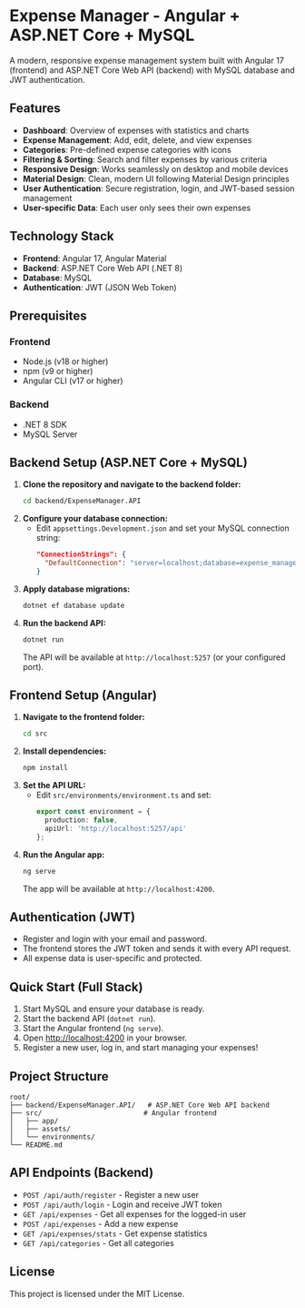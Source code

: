# Expense Manager - Angular + ASP.NET Core + MySQL

A modern, responsive expense management system built with Angular 17 (frontend) and ASP.NET Core Web API (backend) with MySQL database and JWT authentication.

## Features

- **Dashboard**: Overview of expenses with statistics and charts
- **Expense Management**: Add, edit, delete, and view expenses
- **Categories**: Pre-defined expense categories with icons
- **Filtering & Sorting**: Search and filter expenses by various criteria
- **Responsive Design**: Works seamlessly on desktop and mobile devices
- **Material Design**: Clean, modern UI following Material Design principles
- **User Authentication**: Secure registration, login, and JWT-based session management
- **User-specific Data**: Each user only sees their own expenses

## Technology Stack

- **Frontend**: Angular 17, Angular Material
- **Backend**: ASP.NET Core Web API (.NET 8)
- **Database**: MySQL
- **Authentication**: JWT (JSON Web Token)

## Prerequisites

### Frontend
- Node.js (v18 or higher)
- npm (v9 or higher)
- Angular CLI (v17 or higher)

### Backend
- .NET 8 SDK
- MySQL Server

## Backend Setup (ASP.NET Core + MySQL)

1. **Clone the repository and navigate to the backend folder:**
   ```bash
   cd backend/ExpenseManager.API
   ```
2. **Configure your database connection:**
   - Edit `appsettings.Development.json` and set your MySQL connection string:
     ```json
     "ConnectionStrings": {
       "DefaultConnection": "server=localhost;database=expense_manager;user=YOUR_USER;password=YOUR_PASSWORD;"
     }
     ```
3. **Apply database migrations:**
   ```bash
   dotnet ef database update
   ```
4. **Run the backend API:**
   ```bash
   dotnet run
   ```
   The API will be available at `http://localhost:5257` (or your configured port).

## Frontend Setup (Angular)

1. **Navigate to the frontend folder:**
   ```bash
   cd src
   ```
2. **Install dependencies:**
   ```bash
   npm install
   ```
3. **Set the API URL:**
   - Edit `src/environments/environment.ts` and set:
     ```typescript
     export const environment = {
       production: false,
       apiUrl: 'http://localhost:5257/api'
     };
     ```
4. **Run the Angular app:**
   ```bash
   ng serve
   ```
   The app will be available at `http://localhost:4200`.

## Authentication (JWT)
- Register and login with your email and password.
- The frontend stores the JWT token and sends it with every API request.
- All expense data is user-specific and protected.

## Quick Start (Full Stack)
1. Start MySQL and ensure your database is ready.
2. Start the backend API (`dotnet run`).
3. Start the Angular frontend (`ng serve`).
4. Open [http://localhost:4200](http://localhost:4200) in your browser.
5. Register a new user, log in, and start managing your expenses!

## Project Structure

```
root/
├── backend/ExpenseManager.API/   # ASP.NET Core Web API backend
├── src/                         # Angular frontend
│   ├── app/
│   ├── assets/
│   └── environments/
└── README.md
```

## API Endpoints (Backend)
- `POST /api/auth/register` - Register a new user
- `POST /api/auth/login` - Login and receive JWT token
- `GET /api/expenses` - Get all expenses for the logged-in user
- `POST /api/expenses` - Add a new expense
- `GET /api/expenses/stats` - Get expense statistics
- `GET /api/categories` - Get all categories

## License
This project is licensed under the MIT License.
